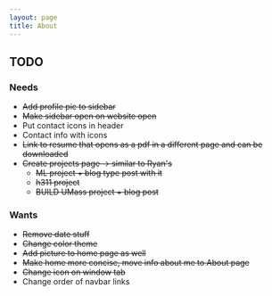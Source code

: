 ```yaml
---
layout: page
title: About
---
```

## TODO

### Needs
- ~~Add profile pic to sidebar~~
- ~~Make sidebar open on website open~~
- Put contact icons in header
- Contact info with icons
- ~~Link to resume that opens as a pdf in a different page and can be downloaded~~
- ~~Create projects page -> similar to Ryan's~~
    - ~~ML project + blog type post with it~~
    - ~~h311 project~~
    - ~~BUILD UMass project + blog post~~

### Wants

- ~~Remove date stuff~~
- ~~Change color theme~~
- ~~Add picture to home page as well~~
- ~~Make home more concise, move info about me to About page~~
- ~~Change icon on window tab~~
- Change order of navbar links